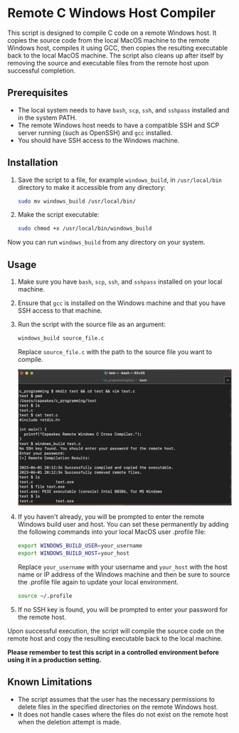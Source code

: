 # Remote C Windows Host Compiler

This script is designed to compile C code on a remote Windows host. It copies the source code from the local MacOS machine to the remote Windows host, compiles it using GCC, then copies the resulting executable back to the local MacOS machine. The script also cleans up after itself by removing the source and executable files from the remote host upon successful completion.

## Prerequisites

- The local system needs to have `bash`, `scp`, `ssh`, and `sshpass` installed and in the system PATH.
- The remote Windows host needs to have a compatible SSH and SCP server running (such as OpenSSH) and `gcc` installed.
- You should have SSH access to the Windows machine.

## Installation

1. Save the script to a file, for example `windows_build`, in `/usr/local/bin` directory to make it accessible from any directory:

	```bash
	sudo mv windows_build /usr/local/bin/
	```

2. Make the script executable:

	```bash
	sudo chmod +x /usr/local/bin/windows_build
	```

Now you can run `windows_build` from any directory on your system.

## Usage

1. Make sure you have `bash`, `scp`, `ssh`, and `sshpass` installed on your local machine.

2. Ensure that `gcc` is installed on the Windows machine and that you have SSH access to that machine.

3. Run the script with the source file as an argument:

	```bash
	windows_build source_file.c
	```

	Replace `source_file.c` with the path to the source file you want to compile.

	![usage_image](Cspeakes_working_example_pic.png)

4. If you haven't already, you will be prompted to enter the remote Windows build user and host. You can set these permanently by adding the following commands into your local MacOS user .profile file:

	```bash
	export WINDOWS_BUILD_USER=your_username
	export WINDOWS_BUILD_HOST=your_host
	```

	Replace `your_username` with your username and `your_host` with the host name or IP address of the Windows machine and then be sure to source the .profile file again to update your local environment. 

	```bash
	source ~/.profile
	```

5. If no SSH key is found, you will be prompted to enter your password for the remote host. 

Upon successful execution, the script will compile the source code on the remote host and copy the resulting executable back to the local machine.

**Please remember to test this script in a controlled environment before using it in a production setting.**

## Known Limitations

- The script assumes that the user has the necessary permissions to delete files in the specified directories on the remote Windows host.
- It does not handle cases where the files do not exist on the remote host when the deletion attempt is made.
